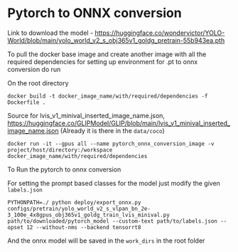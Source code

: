 # Pytorch to ONNX conversion

Link to download the model - https://huggingface.co/wondervictor/YOLO-World/blob/main/yolo_world_v2_s_obj365v1_goldg_pretrain-55b943ea.pth

To pull the docker base image and create another image with all the required dependencies for setting up environment for .pt to onnx conversion do run

On the root directory 

```
docker build -t docker_image_name/with/required/dependencies -f Dockerfile .
```
Source for lvis_v1_minival_inserted_image_name.json,  https://huggingface.co/GLIPModel/GLIP/blob/main/lvis_v1_minival_inserted_image_name.json
(Already it is there in the `data/coco`)
```
docker run -it --gpus all --name pytorch_onnx_conversion_image -v project/host/directory:/workspace docker_image_name/with/required/dependencies
```

To Run the pytorch to onnx conversion 

For setting the prompt based classes for the model just modify the given ``` labels.json ```

```
PYTHONPATH=./ python deploy/export_onnx.py configs/pretrain/yolo_world_v2_s_vlpan_bn_2e-3_100e_4x8gpus_obj365v1_goldg_train_lvis_minival.py path/to/downloaded/pytorch_model --custom-text path/to/labels.json --opset 12 --without-nms --backend tensorrt8
```

And the onnx model will be saved in the `work_dirs` in the root folder